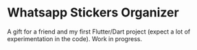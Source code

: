 # Whatsapp Stickers Organizer

A gift for a friend and my first Flutter/Dart project (expect a lot of experimentation in the code). Work in progress.